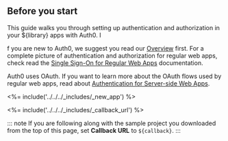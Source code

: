 ## Before you start

This guide walks you through setting up authentication and authorization in your ${library} apps with Auth0. I

f you are new to Auth0, we suggest you read our [Overview](/overview) first. For a complete picture of authentication and authorization for regular web apps, check read the [Single Sign-On for Regular Web Apps](/architecture-scenarios/application/web-app-sso#authentication-flow) documentation.

Auth0 uses OAuth. If you want to learn more about the OAuth flows used by regular web apps, read about [Authentication for Server-side Web Apps](/client-auth/current/server-side-web).

<%= include('../../../_includes/_new_app') %>

<%= include('../../../_includes/_callback_url') %>

::: note
If you are following along with the sample project you downloaded from the top of this page, set **Callback URL** to
`${callback}`.
:::

